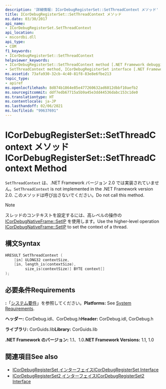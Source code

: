 ```yaml
---
description: '詳細情報: ICorDebugRegisterSet::SetThreadContext メソッド'
title: ICorDebugRegisterSet::SetThreadContext メソッド
ms.date: 03/30/2017
api_name:
- ICorDebugRegisterSet.SetThreadContext
api_location:
- mscordbi.dll
api_type:
- COM
f1_keywords:
- ICorDebugRegisterSet::SetThreadContext
helpviewer_keywords:
- ICorDebugRegisterSet::SetThreadContext method [.NET Framework debugging]
- SetThreadContext method, ICorDebugRegisterSet interface [.NET Framework debugging]
ms.assetid: 73afa930-32cb-4c40-81f8-83e8e6fbe213
topic_type:
- apiref
ms.openlocfilehash: 8d874b1864e85e477260632ad6012dbbf10aefb2
ms.sourcegitcommit: ddf7edb67715a5b9a45e3dd44536dabc153c1de0
ms.translationtype: HT
ms.contentlocale: ja-JP
ms.lasthandoff: 02/06/2021
ms.locfileid: "99637691"
---
```

# <a name="icordebugregistersetsetthreadcontext-method"></a><span data-ttu-id="fa6a0-103">ICorDebugRegisterSet::SetThreadContext メソッド</span><span class="sxs-lookup"><span data-stu-id="fa6a0-103">ICorDebugRegisterSet::SetThreadContext Method</span></span>

<span data-ttu-id="fa6a0-104">`SetThreadContext` は、.NET Framework バージョン 2.0 では実装されていません。</span><span class="sxs-lookup"><span data-stu-id="fa6a0-104">`SetThreadContext` is not implemented in the .NET Framework version 2.0.</span></span> <span data-ttu-id="fa6a0-105">このメソッドは呼び出さないでください。</span><span class="sxs-lookup"><span data-stu-id="fa6a0-105">Do not call this method.</span></span>  
  
> [!NOTE]
> <span data-ttu-id="fa6a0-106">スレッドのコンテキストを設定するには、高レベルの操作の [ICorDebugNativeFrame::SetIP](icordebugnativeframe-setip-method.md) を使用します。</span><span class="sxs-lookup"><span data-stu-id="fa6a0-106">Use the higher-level operation [ICorDebugNativeFrame::SetIP](icordebugnativeframe-setip-method.md) to set the context of a thread.</span></span>  
  
## <a name="syntax"></a><span data-ttu-id="fa6a0-107">構文</span><span class="sxs-lookup"><span data-stu-id="fa6a0-107">Syntax</span></span>  
  
```cpp  
HRESULT SetThreadContext (  
    [in] ULONG32 contextSize,  
    [in, length_is(contextSize),  
         size_is(contextSize)] BYTE context[]  
);  
```  
  
## <a name="requirements"></a><span data-ttu-id="fa6a0-108">必要条件</span><span class="sxs-lookup"><span data-stu-id="fa6a0-108">Requirements</span></span>  

 <span data-ttu-id="fa6a0-109">**:**「[システム要件](../../get-started/system-requirements.md)」を参照してください。</span><span class="sxs-lookup"><span data-stu-id="fa6a0-109">**Platforms:** See [System Requirements](../../get-started/system-requirements.md).</span></span>  
  
 <span data-ttu-id="fa6a0-110">**ヘッダー:** CorDebug.idl、CorDebug.h</span><span class="sxs-lookup"><span data-stu-id="fa6a0-110">**Header:** CorDebug.idl, CorDebug.h</span></span>  
  
 <span data-ttu-id="fa6a0-111">**ライブラリ:** CorGuids.lib</span><span class="sxs-lookup"><span data-stu-id="fa6a0-111">**Library:** CorGuids.lib</span></span>  
  
 <span data-ttu-id="fa6a0-112">**.NET Framework のバージョン:** 1.1、1.0</span><span class="sxs-lookup"><span data-stu-id="fa6a0-112">**.NET Framework Versions:** 1.1, 1.0</span></span>  
  
## <a name="see-also"></a><span data-ttu-id="fa6a0-113">関連項目</span><span class="sxs-lookup"><span data-stu-id="fa6a0-113">See also</span></span>

- [<span data-ttu-id="fa6a0-114">ICorDebugRegisterSet インターフェイス</span><span class="sxs-lookup"><span data-stu-id="fa6a0-114">ICorDebugRegisterSet Interface</span></span>](icordebugregisterset-interface.md)
- [<span data-ttu-id="fa6a0-115">ICorDebugRegisterSet2 インターフェイス</span><span class="sxs-lookup"><span data-stu-id="fa6a0-115">ICorDebugRegisterSet2 Interface</span></span>](icordebugregisterset2-interface.md)
